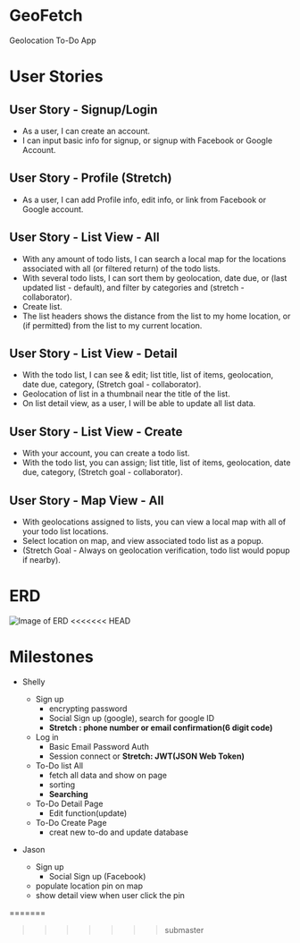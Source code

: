 # GeoFetch

Geolocation To-Do App

# User Stories

## User Story - Signup/Login

- As a user, I can create an account.
- I can input basic info for signup, or signup with Facebook or Google Account.

## User Story - Profile (Stretch)

- As a user, I can add Profile info, edit info, or link from Facebook or Google account.

## User Story - List View - All

- With any amount of todo lists, I can search a local map for the locations associated with all (or filtered return) of the todo lists.
- With several todo lists, I can sort them by geolocation, date due, or (last updated list - default), and filter by categories and (stretch - collaborator).
- Create list.
- The list headers shows the distance from the list to my home location, or (if permitted) from the list to my current location.

## User Story - List View - Detail

- With the todo list, I can see & edit; list title, list of items, geolocation, date due, category, (Stretch goal - collaborator).
- Geolocation of list in a thumbnail near the title of the list.
- On list detail view, as a user, I will be able to update all list data.

## User Story - List View - Create

- With your account, you can create a todo list.
- With the todo list, you can assign; list title, list of items, geolocation, date due, category, (Stretch goal - collaborator).

## User Story - Map View - All

- With geolocations assigned to lists, you can view a local map with all of your todo list locations.
- Select location on map, and view associated todo list as a popup.
- (Stretch Goal - Always on geolocation verification, todo list would popup if nearby).


# ERD

![Image of ERD](https://i.imgur.com/Jim3GOH.png)
<<<<<<< HEAD


# Milestones

- Shelly
  - Sign up 
    - encrypting password
    - Social Sign up (google), search for google ID
    - **Stretch : phone number or email confirmation(6 digit code)**
  - Log in 
    - Basic Email Password Auth
    - Session connect or **Stretch: JWT(JSON Web Token)**
  - To-Do list All 
    - fetch all data and show on page
    - sorting
    - **Searching**
  - To-Do Detail Page
    - Edit function(update)
  - To-Do Create Page
    - creat new to-do and update database

- Jason
  - Sign up
    - Social Sign up (Facebook)
  - populate location pin on map
  - show detail view when user click the pin
 
=======
>>>>>>> submaster
